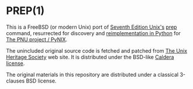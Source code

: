 # PREP(1)

This is a FreeBSD (or modern Unix) port of [Seventh Edition Unix's](https://www.tuhs.org/cgi-bin/utree.pl?file=V7) [prep](http://man.cat-v.org/unix_7th/1/prep) command,
resurrected for discovery and [reimplementation in Python](https://github.com/HubTou/prep) for [The PNU project / PyNIX](https://github.com/HubTou/PNU).

The unincluded original source code is fetched and patched from [The Unix Heritage Society](https://www.tuhs.org/) web site.
It is distributed under the BSD-like [Caldera license](https://github.com/HubTou/prep-port/blob/main/License).

The original materials in this repository are distributed under a classical 3-clauses BSD license. 
